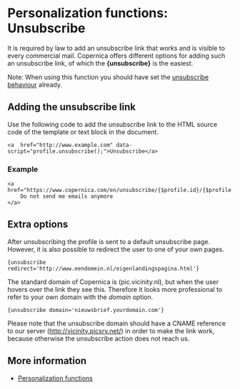# Personalization functions: Unsubscribe

It is required by law to add an unsubscribe link that works and 
is visible to every commercial mail. Copernica offers different options 
for adding such an unsubscribe link, of which the **{unsubscribe}** is 
the easiest.

Note: When using this function you should have set the [unsubscribe behaviour](./database-unsubscribe-behaviour) 
already.

## Adding the unsubscribe link

Use the following code to add the unsubscribe link to the HTML source 
code of the template or text block in the document.

    <a  href="http://www.example.com" data-script="profile.unsubscribe();">Unsubscribe</a>

### Example

    <a href="https://www.copernica.com/en/unsubscribe/{$profile.id}/{$profile.code}/">
        Do not send me emails anymore
    </a>

## Extra options

After unsubscribing the profile is sent to a default unsubscribe page. 
However, it is also possible to redirect the user to one of your own pages.

`{unsubscribe redirect='http://www.eendomein.nl/eigenlandingspagina.html'}`

The standard domain of Copernica is (pic.vicinity.nl), but when the user 
hovers over the link they see this. Therefore it looks more professional 
to refer to your own domain with the *domain* option.

`{unsubscribe domain='nieuwsbrief.yourdomain.com'}`

Please note that the unsubscribe domain should have a CNAME reference to 
our server (http://vicinity.picsrv.net/) in order to make the link work, 
because otherwise the unsubscribe action does not reach us.

## More information

* [Personalization functions](./personalization-functions)
